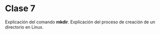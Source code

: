 # Clase 7

Explicación del comando **mkdir**. Explicación del proceso de creación de un directorio en Linux.